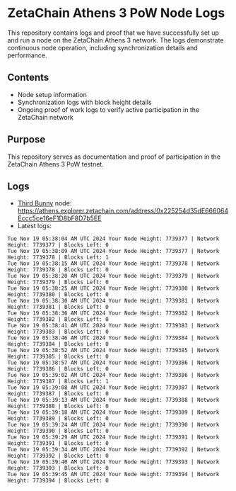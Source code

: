 # ZetaChain Athens 3 PoW Node Logs
This repository contains logs and proof that we have successfully set up and run a node on the ZetaChain Athens 3 network. The logs demonstrate continuous node operation, including synchronization details and performance.

## Contents
- Node setup information
- Synchronization logs with block height details
- Ongoing proof of work logs to verify active participation in the ZetaChain network

## Purpose
This repository serves as documentation and proof of participation in the ZetaChain Athens 3 PoW testnet.

## Logs

- [Third Bunny](https://thirdbunny.xyz/) node: https://athens.explorer.zetachain.com/address/0x225254d35dE666064Eccc5ce16eF1D8bF8D7b5EE
- Latest logs:
```
Tue Nov 19 05:38:04 AM UTC 2024 Your Node Height: 7739377 | Network Height: 7739377 | Blocks Left: 0
Tue Nov 19 05:38:09 AM UTC 2024 Your Node Height: 7739377 | Network Height: 7739378 | Blocks Left: 1
Tue Nov 19 05:38:15 AM UTC 2024 Your Node Height: 7739378 | Network Height: 7739378 | Blocks Left: 0
Tue Nov 19 05:38:20 AM UTC 2024 Your Node Height: 7739379 | Network Height: 7739379 | Blocks Left: 0
Tue Nov 19 05:38:25 AM UTC 2024 Your Node Height: 7739380 | Network Height: 7739380 | Blocks Left: 0
Tue Nov 19 05:38:30 AM UTC 2024 Your Node Height: 7739381 | Network Height: 7739381 | Blocks Left: 0
Tue Nov 19 05:38:36 AM UTC 2024 Your Node Height: 7739382 | Network Height: 7739382 | Blocks Left: 0
Tue Nov 19 05:38:41 AM UTC 2024 Your Node Height: 7739383 | Network Height: 7739383 | Blocks Left: 0
Tue Nov 19 05:38:46 AM UTC 2024 Your Node Height: 7739384 | Network Height: 7739384 | Blocks Left: 0
Tue Nov 19 05:38:52 AM UTC 2024 Your Node Height: 7739385 | Network Height: 7739385 | Blocks Left: 0
Tue Nov 19 05:38:57 AM UTC 2024 Your Node Height: 7739386 | Network Height: 7739386 | Blocks Left: 0
Tue Nov 19 05:39:02 AM UTC 2024 Your Node Height: 7739386 | Network Height: 7739387 | Blocks Left: 1
Tue Nov 19 05:39:08 AM UTC 2024 Your Node Height: 7739387 | Network Height: 7739387 | Blocks Left: 0
Tue Nov 19 05:39:13 AM UTC 2024 Your Node Height: 7739388 | Network Height: 7739388 | Blocks Left: 0
Tue Nov 19 05:39:18 AM UTC 2024 Your Node Height: 7739389 | Network Height: 7739389 | Blocks Left: 0
Tue Nov 19 05:39:24 AM UTC 2024 Your Node Height: 7739390 | Network Height: 7739390 | Blocks Left: 0
Tue Nov 19 05:39:29 AM UTC 2024 Your Node Height: 7739391 | Network Height: 7739391 | Blocks Left: 0
Tue Nov 19 05:39:34 AM UTC 2024 Your Node Height: 7739392 | Network Height: 7739392 | Blocks Left: 0
Tue Nov 19 05:39:40 AM UTC 2024 Your Node Height: 7739393 | Network Height: 7739393 | Blocks Left: 0
Tue Nov 19 05:39:45 AM UTC 2024 Your Node Height: 7739394 | Network Height: 7739394 | Blocks Left: 0
```

